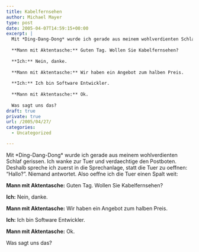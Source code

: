 ```yaml
---
title: Kabelfernsehen
author: Michael Mayer
type: post
date: 2005-04-07T14:59:15+00:00
excerpt: |
  Mit *Ding-Dang-Dong* wurde ich gerade aus meinem wohlverdienten Schlaf gerissen. Ich wanke zur Tuer und verdaechtige den Postboten. Deshalb spreche ich zuerst in die Sprechanlage, statt die Tuer zu oeffnen: "Hallo?". Niemand antwortet. Also oeffne ich die Tuer einen Spalt weit:
  
  **Mann mit Aktentasche:** Guten Tag. Wollen Sie Kabelfernsehen?
  
  **Ich:** Nein, danke.
  
  **Mann mit Aktentasche:** Wir haben ein Angebot zum halben Preis.
  
  **Ich:** Ich bin Software Entwickler.
  
  **Mann mit Aktentasche:** Ok.
  
  Was sagt uns das?
draft: true
private: true
url: /2005/04/27/
categories:
  - Uncategorized

---
```

Mit \*Ding-Dang-Dong\* wurde ich gerade aus meinem wohlverdienten Schlaf gerissen. Ich wanke zur Tuer und verdaechtige den Postboten. Deshalb spreche ich zuerst in die Sprechanlage, statt die Tuer zu oeffnen: &#8220;Hallo?&#8221;. Niemand antwortet. Also oeffne ich die Tuer einen Spalt weit:

**Mann mit Aktentasche:** Guten Tag. Wollen Sie Kabelfernsehen?

**Ich:** Nein, danke.

**Mann mit Aktentasche:** Wir haben ein Angebot zum halben Preis.

**Ich:** Ich bin Software Entwickler.

**Mann mit Aktentasche:** Ok.

Was sagt uns das?
